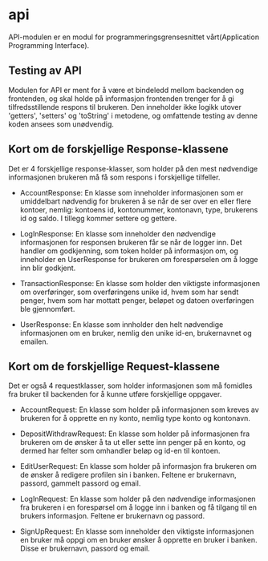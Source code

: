 # api
API-modulen er en modul for programmeringsgrensesnittet vårt(Application Programming Interface).

## Testing av API
Modulen for API er ment for å være et bindeledd mellom backenden og frontenden, og skal holde på informasjon frontenden trenger for å gi tilfredsstillende respons til brukeren. Den inneholder ikke logikk utover 'getters', 'setters' og 'toString' i metodene, og omfattende testing av denne koden ansees som unødvendig.

## Kort om de forskjellige Response-klassene
Det er 4 forskjellige response-klasser, som holder på den mest nødvendige informasjonen brukeren må få som respons i forskjellige tilfeller.

* AccountResponse: En klasse som inneholder informasjonen som er umiddelbart nødvendig for brukeren å se når de ser over en eller flere kontoer, nemlig: kontoens id, kontonummer, kontonavn, type, brukerens id og saldo. I tillegg kommer settere og gettere.

* LogInResponse: En klasse som inneholder den nødvendige informasjonen for responsen brukeren får se når de logger inn. Det handler om godkjenning, som token holder på informasjon om, og inneholder en UserResponse for brukeren om forespørselen om å logge inn blir godkjent.

* TransactionResponse: En klasse som holder den viktigste informasjonen om overføringer, som overføringens unike id, hvem som har sendt penger, hvem som har mottatt penger, beløpet og datoen overføringen ble gjennomført.

* UserResponse: En klasse som innholder den helt nødvendige informasjonen om en bruker, nemlig den unike id-en, brukernavnet og emailen.

## Kort om de forskjellige Request-klassene
Det er også 4 requestklasser, som holder informasjonen som må fomidles fra bruker til backenden for å kunne utføre forskjellige oppgaver.

* AccountRequest: En klasse som holder på informasjonen som kreves av brukeren for å opprette en ny konto, nemlig type konto og kontonavn. 

* DepositWithdrawRequest: En klasse som holder på informasjonen fra brukeren om de ønsker å ta ut eller sette inn penger på en konto, og dermed har felter som omhandler beløp og id-en til kontoen.

* EditUserRequest: En klasse som holder på informasjon fra brukeren om de ønsker å redigere profilen sin i banken. Feltene er brukernavn, passord, gammelt passord og email. 

* LogInRequest: En klasse som holder på den nødvendige informasjonen fra brukeren i en forespørsel om å logge inn i banken og få tilgang til en brukers informasjon. Feltene er brukernavn og passord.

* SignUpRequest: En klasse som inneholder den viktigste informasjonen en bruker må oppgi om en bruker ønsker å opprette en bruker i banken. Disse er brukernavn, passord og email.
